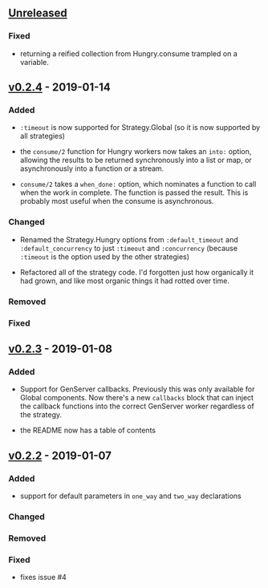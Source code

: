 
## [Unreleased]

### Fixed

- returning a reified collection from Hungry.consume trampled on a
  variable.


## [v0.2.4] - 2019-01-14

### Added

- `:timeout` is now supported for Strategy.Global (so it is now
   supported by all strategies)

- the `consume/2` function for Hungry workers now takes an `into:`
  option, allowing the results to be returned synchronously into a list
  or map, or asynchronously into a function or a stream.

- `consume/2` takes a `when_done:` option, which nominates a function to
  call when the work in complete. The function is passed the result.
  This is probably most useful when the consume is asynchronous.

### Changed

- Renamed the Strategy.Hungry options from `:default_timeout` and
  `:default_concurrency` to just `:timeout` and `:concurrency` (because
  `:timeout` is the option used by the other strategies)

- Refactored all of the strategy code. I'd forgotten just how
  organically it had grown, and like most organic things it had rotted
  over time.

### Removed

### Fixed

## [v0.2.3] - 2019-01-08

### Added

- Support for GenServer callbacks. Previously this was only available
  for Global components. Now there's a new `callbacks` block that can
  inject the callback functions into the correct GenServer worker
  regardless of the strategy.

- the README now has a table of contents


## [v0.2.2] - 2019-01-07

### Added

- support for default parameters in `one_way` and `two_way` declarations

### Changed

### Removed

### Fixed

- fixes issue #4



[Unreleased]: https://github.com/pragdave/component/compare/v0.2.2...HEAD
[v0.2.4]: https://github.com/pragdave/component/compare/v0.2.3...v0.2.4
[v0.2.3]: https://github.com/pragdave/component/compare/v0.2.2...v0.2.3
[v0.2.2]: https://github.com/pragdave/component/compare/v0.2.1...v0.2.2
